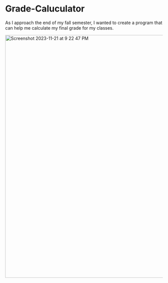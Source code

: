 # Grade-Caluculator
As I approach the end of my fall semester, I wanted to create a program that can help me calculate my final grade for my classes.

<img width="774" alt="Screenshot 2023-11-21 at 9 22 47 PM" src="https://github.com/albakucuku/Grade-Caluculator/assets/114107554/12f2073c-647b-4a31-a253-ba730708a98e">
